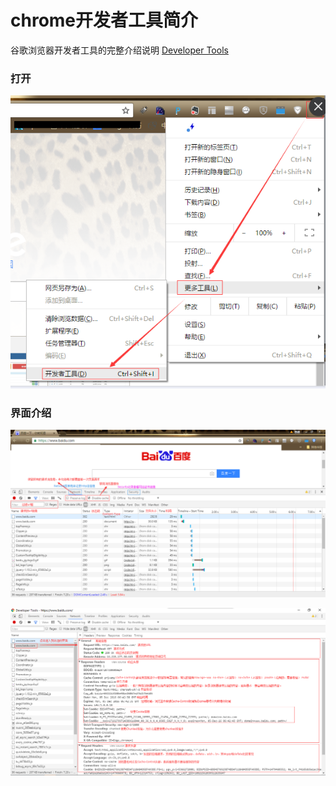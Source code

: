 # chrome开发者工具简介

谷歌浏览器开发者工具的完整介绍说明 [Developer Tools](https://developers.google.com/web/tools/chrome-devtools/)

### 打开
![打开开发者工具](./material/developer-1.png '开发者工具入口')  

### 界面介绍
![界面介绍](./material/developer-2.png '界面介绍')  

![界面介绍2](./material/developer-3.png '界面介绍2') 